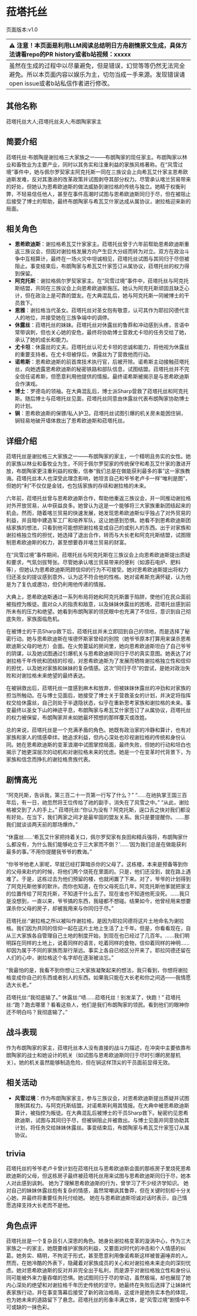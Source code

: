 # 菈塔托丝
页面版本:v1.0
 

| :warning: 注意！本页面是利用LLM阅读总结明日方舟剧情原文生成，具体方法请看repo的PR history或者b站视频：xxxxx           |
|:----------------------------|
| 虽然在生成的过程中以尽量避免，但是错误，幻觉等等仍然无法完全避免。所以本页面内容以娱乐为主，切勿当成一手来源。发现错误请open issue或者b站私信作者进行修改。|



## 其他名称
菈塔托丝大人;菈塔托丝夫人;布朗陶家家主
## 简要介绍
菈塔托丝·布朗陶是谢拉格三大家族之一——布朗陶家的现任家主。布朗陶家以林业和畜牧业为主要产业，同时以其务实和注重利益的家族风格著称。在“风雪过境”事件中，她与佩尔罗契家主阿克托斯一同在三族议会上向希瓦艾什家主恩希欧迪斯发难，反对其激进的改革政策并试图剥夺其部分权力。尽管承认喀兰贸易带来的好处，但她认为恩希欧迪斯的做法威胁到谢拉格的传统与独立。她精于权衡利弊，不轻易信任他人，甚至在事件高潮时试图与恩希欧迪斯同归于尽，但在被阻止后接受了博士的帮助，最终布朗陶家与希瓦艾什家达成从属协议，谢拉格迎来新的局面。
## 相关角色
-   **恩希欧迪斯**：谢拉格希瓦艾什家家主。菈塔托丝曾于六年前帮助恩希欧迪斯重返三族议会，但因对谢拉格发展方向产生巨大分歧而转为对立。双方在政治斗争中互相算计，最终在一场火灾中坦诚相见，菈塔托丝试图与其同归于尽但被阻止。事变结束后，布朗陶家与希瓦艾什家签订从属协议，菈塔托丝的权力得到保留。
-   **阿克托斯**：谢拉格佩尔罗契家家主。在“风雪过境”事件中，菈塔托丝与阿克托斯结盟，共同在三族议会上向恩希欧迪斯施压。她认为阿克托斯顽固且缺乏心计，但在政治上是可靠的盟友。在大典混乱后，她与阿克托斯一同被博士的干员救下。
-   **恩雅**：谢拉格当代圣女。菈塔托丝对圣女抱有敬意，认可其作为耶拉冈德代言人的地位，并接受她在三族争端中的调停。
-   **休露丝**：菈塔托丝的妹妹。菈塔托丝对休露丝的鲁莽和冲动感到头疼，言语中常带讽刺，但也关心她的安危，最终将协助博士营救尤卡坦的任务交给了她，承认了她的成长和能力。
-   **尤卡坦**：休露丝的丈夫。菈塔托丝认可尤卡坦的忠诚和能力，将他视为休露丝的重要支持者。在尤卡坦被俘后，休露丝为了营救他而行动。
-   **诺希斯**：恩希欧迪斯的前首席技术执行官，后被开除。诺希斯主动接触菈塔托丝，向她透露恩希欧迪斯的秘密铁路和部队信息，试图结盟。菈塔托丝并不完全信任诺希斯，但愿意利用他提供的情报。最终诺希斯被揭示是与恩希欧迪斯合作演戏。
-   **博士**：罗德岛的领袖。在大典混乱后，博士派Sharp营救了菈塔托丝和阿克托斯。随后博士与菈塔托丝见面，菈塔托丝同意由休露丝代表布朗陶家协助博士的计划。
-   **锏**：恩希欧迪斯的保镖/私人护卫。菈塔托丝试图引爆的机关房未能困住锏，锏轻易地破开墙体救出了恩希欧迪斯和菈塔托丝。
## 详细介绍
菈塔托丝是谢拉格三大家族之一——布朗陶家的家主，一个精明且务实的女性。她的家族以林业和畜牧业为生，不同于佩尔罗契家的传统保守和希瓦艾什家的激进开放，布朗陶家更注重利益的权衡，信奉“我们总是在做能获利最多的事”这一家族教诲。菈塔托丝本人也深受此理念影响，她坦言自己和爷爷老卢卡一样“唯利是图”，但她的“利”不仅仅是金钱，也包括家族的存续和谢拉格的未来。

六年前，菈塔托丝曾与恩希欧迪斯合作，帮助他重返三族议会，并一同推动谢拉格对外开放贸易，从中获益良多。她曾认为这是一个能够将三大家族重新团结起来的机会。然而，随着喀兰贸易的快速发展，她发现恩希欧迪斯似乎独占了对外贸易的利益，并且暗中建造军工厂和培养军队，这让她感到恐惧。她看不到恩希欧迪斯团结家族的想法，只看到他可能想把谢拉格变成自己的或别人的东西。出于对家族和谢拉格独立性的担忧，她选择了退出合作，转而与大长老和阿克托斯结盟，试图限制恩希欧迪斯的权力，甚至想要吞并喀兰贸易的财富。

在“风雪过境”事件期间，菈塔托丝与阿克托斯在三族议会上向恩希欧迪斯提出质疑和要求，气氛剑拔弩张。尽管她承认喀兰贸易带来的便利（如源石电炉、肥料等），但她认为恩希欧迪斯罔顾信仰的行为不可接受。她对恩希欧迪斯提出将权力归还圣女的提议感到意外，认为这不符合他的性格。她对诺希斯充满怀疑，认为他是为了复仇或邀功，但仍利用他传递的情报。

大典上，恩希欧迪斯通过一系列布局将她和阿克托斯置于陷阱，使他们在民众面前被指控为叛徒。面对众人的指责和敌意，以及妹妹休露丝的困境，菈塔托丝感到前所未有的压力和绝望。她看到布朗陶家的领民眼中也充满了不信任，意识到自己彻底失败，家族面临危机。

在被博士的干员Sharp救下后，菈塔托丝并未立即回到自己的领地，而是选择了秘密行动。她与恩希欧迪斯在埃德怀斯家曾经的别院（她爷爷原本打算用来谋杀恩希欧迪斯父母的地方）会面。在火势蔓延的房间里，她向恩希欧迪斯坦白了自己爷爷的阴谋，以及她试图通过引爆机关与恩希欧迪斯同归于尽的真实意图。她表达了对谢拉格千年传统和团结的珍视，对恩希欧迪斯为了发展而牺牲谢拉格独立性和信仰的担忧，以及她对家族和妹妹的复杂情感。这次“同归于尽”的尝试，是她对政治失败和对谢拉格未来绝望的最终表达。

在被锏救出后，菈塔托丝一度感到麻木和放弃，但被妹妹休露丝的冲劲和对家族的担当所触动。在与博士见面后，她接受了博士关于营救圣女的计划，并决定将指挥权交给休露丝，自己则处于半退隐状态，似乎在重新思考家族和谢拉格的未来。事变最终以圣女下山的神迹平息，布朗陶家与希瓦艾什家签订了从属协议，菈塔托丝的权力被保留，布朗陶家并未如她最坏预想的那样覆灭或改姓。

总的来说，菈塔托丝是一个充满矛盾的角色。她既有政治家的冷静和算计，也有对家族和家人的情感牵绊。她追求利益，但内心深处也珍视谢拉格的传统和身份认同。她在恩希欧迪斯的变革浪潮中试图掌控局面，最终失败，但她的行动和坦白也揭示了她更深层次的动机和对谢拉格未来的忧虑。她是一个在变革时代背景下，为家族和信念而挣扎的谢拉格贵族代表。
## 剧情高光
“阿克托斯，告诉我，第三百二十一页第一行写了什么？”
“......在祂执掌王国三百年后，有一日，祂忽然将王位传给了祂的副手，消失在了风雪之中。”
“从此，谢拉格被交到了人的手上。”
菈塔托丝:“你认为没有？阿克托斯，逞口舌之快对我们都没有好处。在当下，我们两家之间才是最牢固的盟友关系。我只是要提醒你。......那我们就谈谈两天前的那场爆炸。”

“休露丝......‘希瓦艾什家把持着关口，佩尔罗契家有良田和精兵强将，布朗陶家什么都没有，为什么我们能够屹立于三大家而不倒？’......‘因为我们总是在做能获利最多的事。’不用你提醒我爷爷的教诲。”

“你爷爷他老人家呢，早就已经打算暗杀你的父母了。这栋楼，本来是预备等到你的父母来赴约的时候，将他们两个烧死在里面的。只是，他们还没到，就在路上遇难了。于是，这栋过去为他们预留的楼，也就闲置了下来。对了，爷爷的计划得到了阿克托斯他爹的默许。而你也知道，在你父母死后几年，阿克托斯他爹就把家主的位置传给了阿克托斯，不知道干什么去了。现在谁也不知道他死没死。......我只是没想到，一直以来，爷爷搞的东西，我碰都不想碰。结果如今，他曾经用来想要谋杀你父母的房子，却被我用来与你同归于尽。”

菈塔托丝:“谢拉格之所以被叫作谢拉格，是因为耶拉冈德将这片土地命名为谢拉格。我们因为共同的信仰一起在这片土地上生活了上千年。但是，你看看现在，自从三大家族各自管理自己土地的制度开始，到现在也已经过了几百年。......我们明明踩在同样的土地上，说着同样的语言，吃着同样的食物，信仰着同样的神明......却因为属于不同的家族而渐行渐远。事实上各自已经区分开来了。耶拉冈德还留在人们的心中，谢拉格这个名字却在逐渐被淡忘。”

“我最怕的是，我看不到你想让三大家族凝聚起来的想法，我只看到，你想将谢拉格变成你自己的东西或者别人的东西。如果我只能在大长老和你之间选——我情愿选大长老。”

菈塔托丝:“我彻底输了。”
休露丝:“啧......菈塔托丝！别发呆了，快跑！”
菈塔托丝:“跑？跑去哪里？看看这些人，他们是我们布朗陶家的领民。看到他们的眼神你还不明白吗？我彻底输了。”
## 战斗表现
作为布朗陶家的家主，菈塔托丝本人没有直接的战斗力描述，在冲突中主要依靠布朗陶家的战士和她设计的机关（如试图与恩希欧迪斯同归于尽时引爆的房屋机关）。她的机关虽然能够制造危险，但在锏这样顶尖的干员面前显得无效。
## 相关活动
-   **风雪过境**：作为布朗陶家家主，参与三族议会，对恩希欧迪斯提出质疑并试图限制其权力。与阿克托斯结盟。对诺希斯利用其情报。在大典中被恩希欧迪斯算计，被指控为叛徒。在大典混乱后被博士的干员Sharp救下。秘密约见恩希欧迪斯，试图与其同归于尽，但被锏阻止并被救出。与博士见面并同意协助其计划，将任务交给妹妹休露丝。事变结束后，布朗陶家与希瓦艾什家签订从属协议。
## trivia
菈塔托丝的爷爷老卢卡曾计划在菈塔托丝与恩希欧迪斯会面的那栋房子里烧死恩希欧迪斯的父母，但这栋房子最终被菈塔托丝用来试图与恩希欧迪斯同归于尽，她本人对此感到讽刺。
她为了理解恩希欧迪斯的行为，曾学习了不少经济学知识。
她对自己的妹妹休露丝抱有复杂的情感，虽然常嘲讽其鲁莽，但在关键时刻却十分关心她，并最终将重要任务托付给她。
她在与恩希欧迪斯坦诚对话时表示，自己情愿选择支持大长老而不是他。
## 角色点评
菈塔托丝是一个复杂且引人深思的角色。她身处谢拉格变革的漩涡中心，作为三大家族之一的家主，她既要维护家族的利益，又要面对时代的冲击和个人情感的纠葛。她务实、精明，不拘泥于形式，甚至愿意利用像诺希斯这样被普遍唾弃的人。然而，在她冷酷的外表下，隐藏着对家族成员的关心和对谢拉格未来走向的深刻忧虑。她对恩希欧迪斯的反对并非完全出于私利，而是源于对谢拉格独立性和身份认同可能被外来力量吞噬的恐惧。她试图同归于尽的举动，虽然极端，却也展现了她内心深处的绝望和对谢拉格千年历史传统的坚守。她最终在失败后选择了让妹妹代表家族行动，并在事变落幕后接受了新的政治格局，这或许是她务实本色的体现，也为她未来的道路留下了悬念。菈塔托丝的形象丰满立体，是“风雪过境”剧情中不可或缺的一抹色彩。